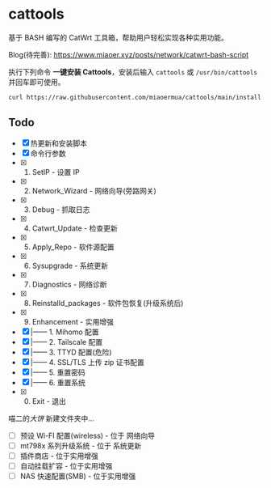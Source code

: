 # cattools

基于 BASH 编写的 CatWrt 工具箱，帮助用户轻松实现各种实用功能。

Blog(待完善): <https://www.miaoer.xyz/posts/network/catwrt-bash-script>

执行下列命令 **一键安装 Cattools**，安装后输入 `cattools` 或 `/usr/bin/cattools` 并回车即可使用。

```bash
curl https://raw.githubusercontent.com/miaoermua/cattools/main/install.sh | bash
```

## Todo

- [x] 热更新和安装脚本
- [x] 命令行参数
- [x] 1. SetIP                           -  设置 IP
- [x] 2. Network_Wizard                  -  网络向导(旁路网关)
- [x] 3. Debug                           -  抓取日志
- [x] 4. Catwrt_Update                   -  检查更新
- [x] 5. Apply_Repo                      -  软件源配置
- [x] 6. Sysupgrade                      -  系统更新
- [x] 7. Diagnostics                     -  网络诊断
- [x] 8. Reinstalld_packages             -  软件包恢复(升级系统后)
- [x] 9. Enhancement                     -  实用增强
- [x]  |——  1. Mihomo 配置
- [x]  |——  2. Tailscale 配置
- [x]  |——  3. TTYD 配置(危险)
- [x]  |——  4. SSL/TLS 上传 zip 证书配置
- [x]  |——  5. 重置密码
- [x]  |——  6. 重置系统
- [x] 0. Exit                            -  退出

喵二的*大饼* 新建文件夹中...

- [ ] 预设 Wi-FI 配置(wireless) - 位于 网络向导
- [ ] mt798x 系列升级系统 - 位于 系统更新
- [ ] 插件商店 - 位于实用增强
- [ ] 自动挂载扩容 - 位于实用增强
- [ ] NAS 快速配置(SMB) - 位于实用增强
